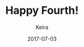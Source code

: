 ---
title: 'Happy Fourth!'
alt: 'Mysteries of the Arcana'
date: '2017-07-03'
author: 'Keira'
artist: 'Keira'
chapter: 'None'
filler: false
---